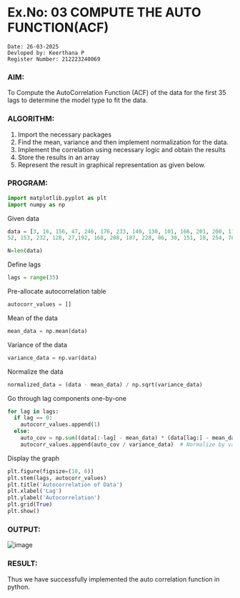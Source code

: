 # Ex.No: 03   COMPUTE THE AUTO FUNCTION(ACF)
```
Date: 26-03-2025
Devloped by: Keerthana P
Register Number: 212223240069
```
### AIM:
To Compute the AutoCorrelation Function (ACF) of the data for the first 35 lags to determine the model
type to fit the data.
### ALGORITHM:
1. Import the necessary packages
2. Find the mean, variance and then implement normalization for the data.
3. Implement the correlation using necessary logic and obtain the results
4. Store the results in an array
5. Represent the result in graphical representation as given below.
### PROGRAM:

```py
import matplotlib.pyplot as plt
import numpy as np
```
Given data
```py
data = [3, 16, 156, 47, 246, 176, 233, 140, 130, 101, 166, 201, 200, 116, 118, 247, 209,
52, 153, 232, 128, 27,192, 168, 208, 187, 228, 86, 30, 151, 18, 254, 76, 112, 67, 244, 179, 150, 89, 49, 83, 147, 90, 33, 6,158, 80, 35, 186, 127]

N=len(data)
```
 Define lags
 ```py
lags = range(35)
```
Pre-allocate autocorrelation table
```py
autocorr_values = []
```
Mean of the data
```py
mean_data = np.mean(data)
```
Variance of the data
```py
variance_data = np.var(data)
```
Normalize the data
```py
normalized_data = (data - mean_data) / np.sqrt(variance_data)
```
Go through lag components one-by-one
```py
for lag in lags:
  if lag == 0:
    autocorr_values.append(1)
  else:
    auto_cov = np.sum((data[:-lag] - mean_data) * (data[lag:] - mean_data)) / N  # Autocovariance
    autocorr_values.append(auto_cov / variance_data)  # Normalize by variance
```
Display the graph
```py
plt.figure(figsize=(10, 6))
plt.stem(lags, autocorr_values)
plt.title('Autocorrelation of Data')
plt.xlabel('Lag')
plt.ylabel('Autocorrelation')
plt.grid(True)
plt.show()
```
### OUTPUT:

![image](https://github.com/user-attachments/assets/3a262c35-800a-4db7-be9f-3407ee618a4d)


### RESULT:
Thus we have successfully implemented the auto correlation function in python.
